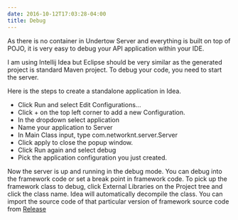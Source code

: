 ```yaml
---
date: 2016-10-12T17:03:28-04:00
title: Debug
---
```


As there is no container in Undertow Server and everything is built on top of POJO, it
is very easy to debug your API application within your IDE.

I am using Intellij Idea but Eclipse should be very similar as the generated project is
standard Maven project. To debug your code, you need to start the server.

Here is the steps to create a standalone application in Idea.

* Click Run and select Edit Configurations...
* Click + on the top left corner to add a new Configuration.
* In the dropdown select application
* Name your application to Server
* In Main Class input, type com.networknt.server.Server
* Click apply to close the popup window.
* Click Run again and select debug
* Pick the application configuration you just created.

Now the server is up and running in the debug mode. You can debug into the framework
code or set a break point in framework code. To pick up the framework class to debug, 
click External Libraries on the Project tree and click the class name. Idea will
automatically decompile the class. You can import the source code of that particular
version of framework source code from [Release](https://github.com/networknt/light-java/releases)

